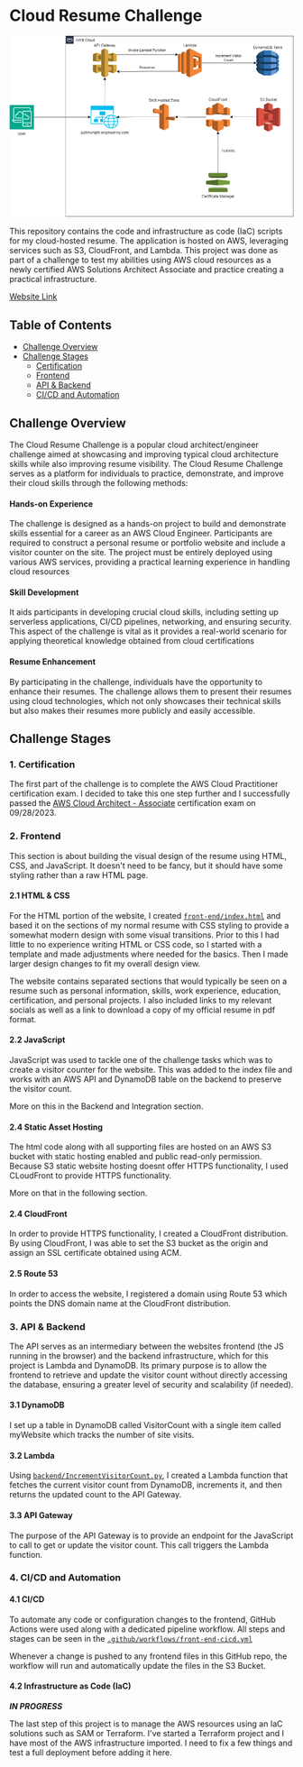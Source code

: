 # Cloud Resume Challenge

![Architecture](\front-end\images\cloud-resume-architecture.png)

This repository contains the code and infrastructure as code (IaC) scripts for my cloud-hosted resume. The application is hosted on AWS, leveraging services such as S3, CloudFront, and Lambda.
This project was done as part of a challenge to test my abilities using AWS cloud resources as a newly certified AWS Solutions Architect Associate and practice creating a practical infrastructure.

[Website Link](https://justinwright-engineering.com)

## Table of Contents

- [Challenge Overview](#challenge-overview)
- [Challenge Stages](#challenge-stages)
  - [Certification](#1-certification)
  - [Frontend](#2-frontend)
  - [API & Backend](#3-api--backend)
  - [CI/CD and Automation](#4-cicd-and-automation)

## Challenge Overview

The Cloud Resume Challenge is a popular cloud architect/engineer challenge aimed at showcasing and improving typical cloud architecture skills while also improving resume visibility.
The Cloud Resume Challenge serves as a platform for individuals to practice, demonstrate, and improve their cloud skills through the following methods:

#### Hands-on Experience
The challenge is designed as a hands-on project to build and demonstrate skills essential for a career as an AWS Cloud Engineer. Participants are required to construct a personal resume or portfolio website and include a visitor counter on the site. The project must be entirely deployed using various AWS services, providing a practical learning experience in handling cloud resources

#### Skill Development
It aids participants in developing crucial cloud skills, including setting up serverless applications, CI/CD pipelines, networking, and ensuring security. This aspect of the challenge is vital as it provides a real-world scenario for applying theoretical knowledge obtained from cloud certifications

#### Resume Enhancement
By participating in the challenge, individuals have the opportunity to enhance their resumes. The challenge allows them to present their resumes using cloud technologies, which not only showcases their technical skills but also makes their resumes more publicly and easily accessible.


## Challenge Stages

### 1. Certification

The first part of the challenge is to complete the AWS Cloud Practitioner certification exam. I decided to take this one step further and I successfully passed the [AWS Cloud Architect - Associate](https://www.credly.com/badges/70a3664d-e78e-4ed6-9357-fa81fbb3c0e1/public_url) certification exam on 09/28/2023.

### 2. Frontend

This section is about building the visual design of the resume using HTML, CSS, and JavaScript. It doesn't need to be fancy, but it should have some styling rather than a raw HTML page.

#### 2.1  HTML & CSS

For the HTML portion of the website, I created [`front-end/index.html`](front-end/index.html) and based it on the sections of my normal resume with CSS styling to provide a somewhat modern design with some visual transitions.
Prior to this I had little to no experience writing HTML or CSS code, so I started with a template and made adjustments where needed for the basics. Then I made larger design changes to fit my overall design view.

The website contains separated sections that would typically be seen on a resume such as personal information, skills, work experience, education, certification, and personal projects. I also included links to my relevant socials as well as a link to download a copy of my official resume in pdf format.

#### 2.2  JavaScript

JavaScript was used to tackle one of the challenge tasks which was to create a visitor counter for the website. This was added to the index file and works with an AWS API and DynamoDB table on the backend to preserve the visitor count.

More on this in the Backend and Integration section.

#### 2.4  Static Asset Hosting

The html code along with all supporting files are hosted on an AWS S3 bucket with static hosting enabled and public read-only permission. Because S3 static website hosting doesnt offer HTTPS functionality, I used CLoudFront to provide HTTPS functionality.

More on that in the following section.

#### 2.4  CloudFront

In order to provide HTTPS functionality, I created a CloudFront distribution. By using CloudFront, I was able to set the S3 bucket as the origin and assign an SSL certificate obtained using ACM.

#### 2.5  Route 53

In order to access the website, I registered a domain using Route 53 which points the DNS domain name at the CloudFront distribution.

### 3. API & Backend

The API serves as an intermediary between the websites frontend (the JS running in the browser) and the backend infrastructure, which for this project is Lambda and DynamoDB.
Its primary purpose is to allow the frontend to retrieve and update the visitor count without directly accessing the database, ensuring a greater level of security and scalability (if needed).

#### 3.1  DynamoDB

I set up a table in DynamoDB called VisitorCount with a single item called myWebsite which tracks the number of site visits.

#### 3.2  Lambda

Using [`backend/IncrementVisitorCount.py`](backend/IncrementVisitorCount.py), I created a Lambda function that fetches the current visitor count from DynamoDB, increments it, and then returns the updated count to the API Gateway.

#### 3.3  API Gateway

The purpose of the API Gateway is to provide an endpoint for the JavaScript to call to get or update the visitor count. This call triggers the Lambda function.

### 4. CI/CD and Automation

#### 4.1 CI/CD

To automate any code or configuration changes to the frontend, GitHub Actions were used along with a dedicated pipeline workflow. All steps and stages can be seen in the [`.github/workflows/front-end-cicd.yml`](.github/workflows/front-end-cicd.yml)

Whenever a change is pushed to any frontend files in this GitHub repo, the workflow will run and automatically update the files in the S3 Bucket.

#### 4.2 Infrastructure as Code (IaC)

***IN PROGRESS***

The last step of this project is to manage the AWS resources using an IaC solutions such as SAM or Terraform. I've started a Terraform project and I have most of the AWS infrastructure imported. I need to fix a few things and test a full deployment before adding it here. 